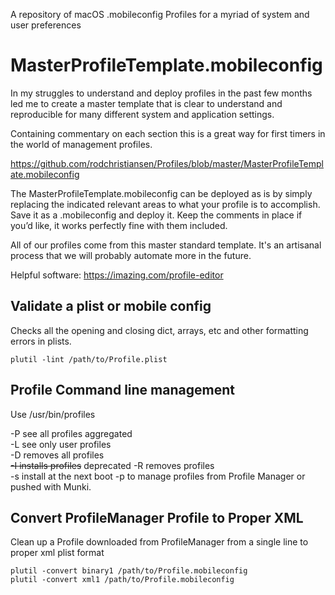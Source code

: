 A repository of macOS .mobileconfig Profiles for a myriad of system and user preferences

# MasterProfileTemplate.mobileconfig

In my struggles to understand and deploy profiles in the past few months led me to create a master template that is clear to understand and reproducible for many different system and application settings.

Containing commentary on each section this is a great way for first timers in the world of management profiles.

https://github.com/rodchristiansen/Profiles/blob/master/MasterProfileTemplate.mobileconfig

The MasterProfileTemplate.mobileconfig can be deployed as is by simply replacing the indicated relevant areas to what your profile is to accomplish. Save it as a .mobileconfig and deploy it. Keep the comments in place if you’d like, it works perfectly fine with them included.

All of our profiles come from this master standard template. It's an artisanal process that we will probably automate more in the future.

Helpful software: https://imazing.com/profile-editor

## Validate a plist or mobile config 
Checks all the opening and closing dict, arrays, etc and other formatting errors in plists.

	plutil -lint /path/to/Profile.plist


## Profile Command line management
Use /usr/bin/profiles 

-P see all profiles aggregated  
-L see only user profiles  
-D removes all profiles  
~~-I installs profiles~~ deprecated
-R removes profiles  
-s install at the next boot
-p to manage profiles from Profile Manager or pushed with Munki.


## Convert ProfileManager Profile to Proper XML
Clean up a Profile downloaded from ProfileManager from a single line to proper xml plist format
	
	plutil -convert binary1 /path/to/Profile.mobileconfig 
	plutil -convert xml1 /path/to/Profile.mobileconfig 

